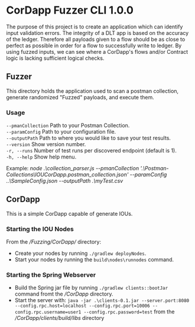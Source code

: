 # CorDapp Fuzzer CLI 1.0.0
The purpose of this project is to create an application which can identify input validation errors. The integrity of a DLT app is based on the accuracy of the ledger. Therefore all payloads given to a flow should be as close to perfect as possible in order for a flow to successfully write to ledger. By using fuzzed inputs, we can see where a CorDapp's flows and/or Contract logic is lacking sufficient logical 
checks.


## Fuzzer
This directory holds the application used to scan a postman collection, generate randomized "Fuzzed" payloads, and execute them. 

### Usage
```--pmanCollection``` Path to your Postman Collection.  
```--paramConfig``` Path to your configuration file.  
```--outputPath``` Path to where you would like to save your test results.  
```--version``` Show version number.  
```-r, --runs``` Number of test runs per discovered endpoint (default is 1).  
```-h, --help``` Show help menu.  

Example: *node .\collection_parser.js --pmanCollection '.\Postman-Collections\IOUCorDapp.postman_collection.json' --paramConfig ..\SampleConfig.json --outputPath .\myTest.csv*

## CorDapp
This is a simple CorDapp capable of generate IOUs.

### Starting the IOU Nodes
From the */Fuzzing/CorDapp/* directory:
- Create your nodes by running `./gradlew deployNodes`.
- Start your nodes by running the `build\nodes\runnodes` command.

### Starting the Spring Webserver
- Build the Spring jar file by running `./gradlew clients::bootJar` command fromt the */CorDapp* directory.
- Start the server with: `java -jar .\clients-0.1.jar --server.port:8080 --config.rpc.host=localhost --config.rpc.port=10006 --config.rpc.username=user1 --config.rpc.password=test` from the */CorDapp/clients/build/libs* directory
